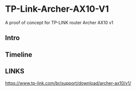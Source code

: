 # TP-Link-Archer-AX10-V1
A proof of concept for TP-LINK router Archer AX10 v1

## Intro

## Timeline

## LINKS
https://www.tp-link.com/br/support/download/archer-ax10/v1/